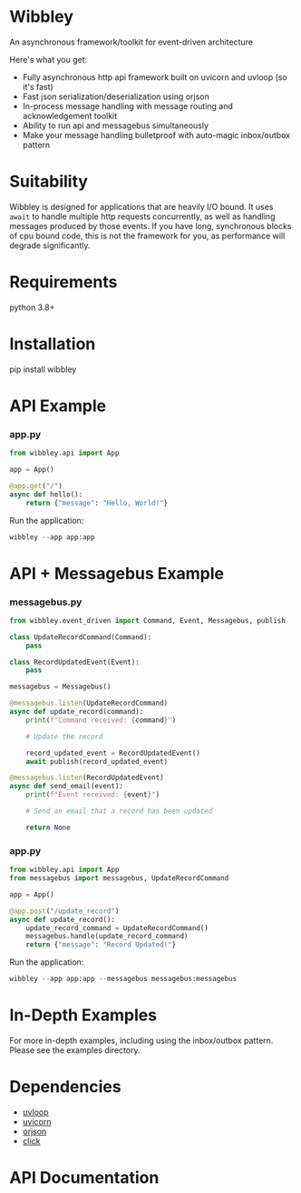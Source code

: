 # Wibbley

An asynchronous framework/toolkit for event-driven architecture

Here's what you get:
- Fully asynchronous http api framework built on uvicorn and uvloop (so it's fast)
- Fast json serialization/deserialization using orjson
- In-process message handling with message routing and acknowledgement toolkit
- Ability to run api and messagebus simultaneously
- Make your message handling bulletproof with auto-magic inbox/outbox pattern

# Suitability
Wibbley is designed for applications that are heavily I/O bound. It uses `await` to handle multiple
http requests concurrently, as well as handling messages produced by those events. If you have long,
synchronous blocks of cpu bound code, this is not the framework for you, as performance will degrade
significantly.

# Requirements
python 3.8+

# Installation
pip install wibbley

# API Example
### app.py
```python
from wibbley.api import App

app = App()

@app.get("/")
async def hello():
    return {"message": "Hello, World!"}
```
Run the application:
```python
wibbley --app app:app
```

# API + Messagebus Example
### messagebus.py
```python
from wibbley.event_driven import Command, Event, Messagebus, publish

class UpdateRecordCommand(Command):
    pass

class RecordUpdatedEvent(Event):
    pass

messagebus = Messagebus()

@messagebus.listen(UpdateRecordCommand)
async def update_record(command):
    print(f"Command received: {command}")

    # Update the record

    record_updated_event = RecordUpdatedEvent()
    await publish(record_updated_event)

@messagebus.listen(RecordUpdatedEvent)
async def send_email(event):
    print(f"Event received: {event}")

    # Send an email that a record has been updated

    return None
```
### app.py
```python
from wibbley.api import App
from messagebus import messagebus, UpdateRecordCommand

app = App()

@app.post("/update_record")
async def update_record():
    update_record_command = UpdateRecordCommand()
    messagebus.handle(update_record_command)
    return {"message": "Record Updated!"}
```
Run the application:
```python
wibbley --app app:app --messagebus messagebus:messagebus
```
# In-Depth Examples
For more in-depth examples, including using the inbox/outbox pattern. Please see the examples directory.

# Dependencies
- [uvloop](https://github.com/MagicStack/uvloop)
- [uvicorn](https://github.com/encode/uvicorn)
- [orjson](https://github.com/ijl/orjson)
- [click](https://github.com/pallets/click)

# API Documentation
